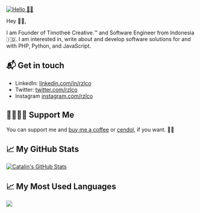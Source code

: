 [![Hello 👋🏻](https://pbs.twimg.com/profile_banners/3265673875/1611716530/1500x500)][1]

Hey 👋🏻,

I am Founder of Timotheè Creative.™ and Software Engineer from Indonesia 🇮🇩. I am interested in, write about and develop software solutions
for and with PHP, Python, and JavaScript.

## 📬 Get in touch

- LinkedIn: [linkedin.com/in/rzlco][2]
- Twitter: [twitter.com/rzlco][3]
- Instagram [instagram.com/rzlco][1]

## 🤜🏻🤛🏻 Support Me

You can support me and [buy me a coffee][4] or [cendol][5], if you want. 🙏🏻

## &#x1f4c8; My GitHub Stats

<a href="https://github.com/rzlco666/rzlco666">
  <img align="center" src="https://github-readme-stats.vercel.app/api?username=rzlco666&show_icons=true&line_height=27&count_private=true&title_color=ffffff&text_color=c9cacc&icon_color=2bbc8a&bg_color=1d1f21" alt="Catalin's GitHub Stats" />
</a>

## &#x1f4c8; My Most Used Languages

<a href="https://github.com/rzlco666/rzlco666">
  <img align="center" src="https://github-readme-stats.vercel.app/api/top-langs/?username=rzlco666&hide=java,html&title_color=ffffff&text_color=c9cacc&icon_color=2bbc8a&bg_color=1d1f21" />
</a>

[1]: https://www.instagram.com/rzlco
[2]: https://www.linkedin.com/in/rzlco
[3]: https://www.twitter.com/rzlco
[4]: https://www.buymeacoffee.com/rzlco
[5]: https://trakteer.id/rzlco-y4kir
